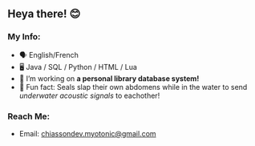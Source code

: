 ## Heya there! 😊

### My Info:
- 🗣️ English/French
- 🖥️ Java / SQL / Python / HTML / Lua
- 📖 I’m working on **a personal library database system!**
- 🦭 Fun fact: Seals slap their own abdomens while in the water to send *underwater acoustic signals* to eachother!

### Reach Me:
- Email: chiassondev.myotonic@gmail.com
